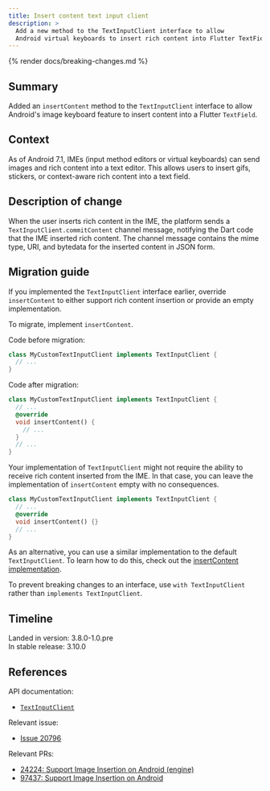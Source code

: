 ```yaml
---
title: Insert content text input client
description: >
  Add a new method to the TextInputClient interface to allow
  Android virtual keyboards to insert rich content into Flutter TextFields. 
---
```


{% render docs/breaking-changes.md %}

## Summary

Added an `insertContent` method to the `TextInputClient` interface to
allow Android's image keyboard feature to
insert content into a Flutter `TextField`.

## Context

As of Android 7.1, IMEs (input method editors or virtual keyboards) can send
images and rich content into a text editor.
This allows users to insert gifs, stickers, or
context-aware rich content into a text field.

## Description of change

When the user inserts rich content in the IME, the platform
sends a `TextInputClient.commitContent` channel message,
notifying the Dart code that the IME inserted rich content.
The channel message contains the mime type, URI, and bytedata for
the inserted content in JSON form.

## Migration guide

If you implemented the `TextInputClient` interface earlier, override
`insertContent` to either support rich content insertion
or provide an empty implementation.

To migrate, implement `insertContent`.

Code before migration:

```dart
class MyCustomTextInputClient implements TextInputClient {
  // ...
}
```

Code after migration:

```dart
class MyCustomTextInputClient implements TextInputClient {
  // ...
  @override
  void insertContent() {
    // ...
  }
  // ...
}
```

Your implementation of `TextInputClient` might not require
the ability to receive rich content inserted from the IME.
In that case, you can leave the implementation of
`insertContent` empty with no consequences.

```dart
class MyCustomTextInputClient implements TextInputClient {
  // ...
  @override
  void insertContent() {}
  // ...
}
```

As an alternative, you can use a similar implementation to
the default `TextInputClient`.
To learn how to do this, check out the [insertContent implementation][].

To prevent breaking changes to an interface,
use `with TextInputClient` rather than `implements TextInputClient`.

[insertContent implementation]: {{site.api}}/flutter/services/TextInputClient/insertContent.html

## Timeline

Landed in version: 3.8.0-1.0.pre<br>
In stable release: 3.10.0

## References

API documentation:

* [`TextInputClient`]({{site.api}}/flutter/services/TextInputClient-class.html)

Relevant issue:

* [Issue 20796]({{site.repo.flutter}}/issues/20796)

Relevant PRs:

* [24224: Support Image Insertion on Android (engine)]({{site.repo.engine}}/pull/35619)
* [97437: Support Image Insertion on Android]({{site.repo.flutter}}/pull/110052)
